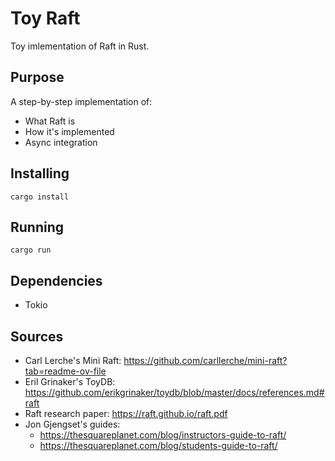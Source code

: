 # Toy Raft
Toy imlementation of Raft in Rust.

## Purpose
A step-by-step implementation  of:
- What Raft is
- How it's implemented
- Async integration

## Installing
`cargo install`

## Running
`cargo run`

## Dependencies
- Tokio

## Sources
- Carl Lerche's Mini Raft: https://github.com/carllerche/mini-raft?tab=readme-ov-file
- Eril Grinaker's ToyDB: https://github.com/erikgrinaker/toydb/blob/master/docs/references.md#raft
- Raft research paper: https://raft.github.io/raft.pdf
- Jon Gjengset's guides:
  - https://thesquareplanet.com/blog/instructors-guide-to-raft/
  - https://thesquareplanet.com/blog/students-guide-to-raft/



